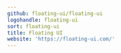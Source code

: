 ```yaml
---
github: floating-ui/floating-ui
logohandle: floating-ui
sort: floating-ui
title: Floating UI
website: 'https://floating-ui.com/'
---
```

